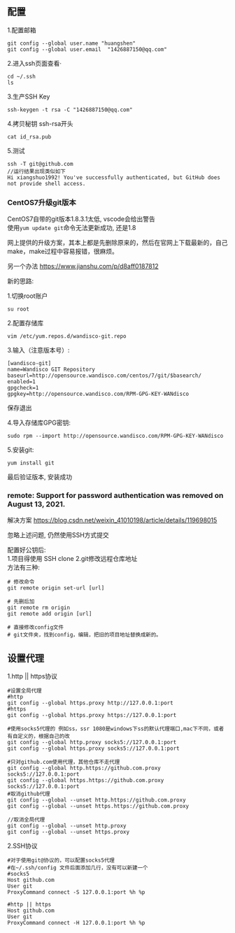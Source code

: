 ## 配置

1.配置邮箱

```shell
git config --global user.name "huangshen"
git config --global user.email  "1426887150@qq.com"
```

2.进入ssh页面查看·

```shell
cd ~/.ssh
ls
```

3.生产SSH Key

```shell
ssh-keygen -t rsa -C "1426887150@qq.com"
```

4.拷贝秘钥 ssh-rsa开头

```shell
cat id_rsa.pub
```

5.测试

```shell
ssh -T git@github.com
//运行结果出现类似如下
Hi xiangshuo1992! You've successfully authenticated, but GitHub does not provide shell access.
```

### CentOS7升级git版本

CentOS7自带的git版本1.8.3.1太低, vscode会给出警告  
使用`yum update git`命令无法更新成功, 还是1.8  

网上提供的升级方案，其本上都是先删除原来的，然后在官网上下载最新的，自己make，make过程中容易报错，很麻烦。  

另一个办法
https://www.jianshu.com/p/d8aff0187812

新的思路:  

1.切换root账户  
```shell
su root
```

2.配置存储库  
```shell
vim /etc/yum.repos.d/wandisco-git.repo
```

3.输入（注意版本号）:  
```shell
[wandisco-git]
name=Wandisco GIT Repository
baseurl=http://opensource.wandisco.com/centos/7/git/$basearch/
enabled=1
gpgcheck=1
gpgkey=http://opensource.wandisco.com/RPM-GPG-KEY-WANdisco
```
保存退出

4.导入存储库GPG密钥:  
```shell
sudo rpm --import http://opensource.wandisco.com/RPM-GPG-KEY-WANdisco
```

5.安装git:  
```shell
yum install git
```

最后验证版本, 安装成功




### remote: Support for password authentication was removed on August 13, 2021.

解决方案 https://blog.csdn.net/weixin_41010198/article/details/119698015  

忽略上述问题, 仍然使用SSH方式提交  

配置好公钥后:  
1.项目得使用 SSH clone
2.git修改远程仓库地址  
方法有三种:  
```shell
# 修改命令
git remote origin set-url [url]

# 先删后加
git remote rm origin
git remote add origin [url]

# 直接修改config文件
# git文件夹，找到config，编辑，把旧的项目地址替换成新的。
```


## 设置代理

1.http || https协议

```shell
#设置全局代理
#http
git config --global https.proxy http://127.0.0.1:port
#https
git config --global https.proxy https://127.0.0.1:port

#使用socks5代理的 例如ss，ssr 1080是windows下ss的默认代理端口,mac下不同，或者有自定义的，根据自己的改
git config --global http.proxy socks5://127.0.0.1:port
git config --global https.proxy socks5://127.0.0.1:port

#只对github.com使用代理，其他仓库不走代理
git config --global http.https://github.com.proxy socks5://127.0.0.1:port
git config --global https.https://github.com.proxy socks5://127.0.0.1:port
#取消github代理
git config --global --unset http.https://github.com.proxy
git config --global --unset https.https://github.com.proxy

//取消全局代理
git config --global --unset http.proxy
git config --global --unset https.proxy
```

2.SSH协议

```shell
#对于使用git@协议的，可以配置socks5代理
#在~/.ssh/config 文件后面添加几行，没有可以新建一个
#socks5
Host github.com
User git
ProxyCommand connect -S 127.0.0.1:port %h %p

#http || https
Host github.com
User git
ProxyCommand connect -H 127.0.0.1:port %h %p
```
